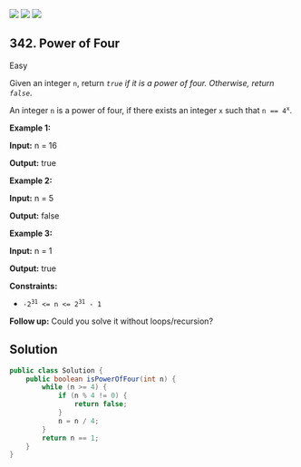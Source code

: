 [![](https://img.shields.io/github/stars/javadev/LeetCode-in-Java?label=Stars&style=flat-square)](https://github.com/javadev/LeetCode-in-Java)
[![](https://img.shields.io/github/forks/javadev/LeetCode-in-Java?label=Fork%20me%20on%20GitHub%20&style=flat-square)](https://github.com/javadev/LeetCode-in-Java/fork)
[![](https://img.shields.io/badge/-LeetCode%20in%20Kotlin-blue?style=flat-square)](https://github.com/javadev/LeetCode-in-Kotlin)

## 342\. Power of Four

Easy

Given an integer `n`, return _`true` if it is a power of four. Otherwise, return `false`_.

An integer `n` is a power of four, if there exists an integer `x` such that <code>n == 4<sup>x</sup></code>.

**Example 1:**

**Input:** n = 16

**Output:** true 

**Example 2:**

**Input:** n = 5

**Output:** false 

**Example 3:**

**Input:** n = 1

**Output:** true 

**Constraints:**

*   <code>-2<sup>31</sup> <= n <= 2<sup>31</sup> - 1</code>

**Follow up:** Could you solve it without loops/recursion?

## Solution

```java
public class Solution {
    public boolean isPowerOfFour(int n) {
        while (n >= 4) {
            if (n % 4 != 0) {
                return false;
            }
            n = n / 4;
        }
        return n == 1;
    }
}
```